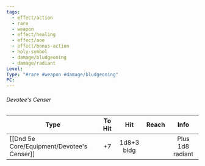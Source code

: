 ```yaml
---
tags:
  - effect/action
  - rare
  - weapon
  - effect/healing
  - effect/aoe
  - effect/bonus-action
  - holy-symbol
  - damage/bludgeoning
  - damage/radiant
Level: 
Type: "#rare #weapon #damage/bludgeoning"
PC:
---
```

###### Devotee's Censer


Type | To Hit | Hit | Reach | Info |
---|:---:|:---:|---|:---:|
[[Dnd 5e Core/Equipment/Devotee's  Censer]] | +7 | 1d8+3 bldg |  | Plus 1d8 radiant


